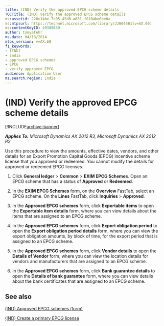 ```yaml
---
title: (IND) Verify the approved EPCG scheme details
TOCTitle: (IND) Verify the approved EPCG scheme details
ms:assetid: 228e14be-7c05-45d8-a831-f8104be0be0a
ms:mtpsurl: https://technet.microsoft.com/library/JJ664561(v=AX.60)
ms:contentKeyID: 49385639
author: tonyafehr
ms.date: 04/18/2014
mtps_version: v=AX.60
f1_keywords:
- (IND)
- india
- approved EPCG schemes
- EPCG
- verify approved EPCG
audience: Application User
ms.search.region: India
---
```


# (IND) Verify the approved EPCG scheme details 


[!INCLUDE[archive-banner](includes/archive-banner.md)]


_**Applies To:** Microsoft Dynamics AX 2012 R3, Microsoft Dynamics AX 2012 R2_

Use this procedure to view the amounts, effective dates, vendors, and other details for an Export Promotion Capital Goods (EPCG) incentive scheme license that you approved or redeemed. You cannot modify the details for approved or redeemed EPCG licenses.

1.  Click **General ledger** \> **Common** \> **EXIM EPCG Schemes**. Open an EPCG scheme that has a status of **Approved** or **Redeemed**.

2.  In the **EXIM EPCG Schemes** form, on the **Overview** FastTab, select an EPCG scheme. On the **Lines** FastTab, click **Inquiries** \> **Approved**.

3.  In the **Approved EPCG schemes** form, click **Exportable items** to open the **Exportable item details** form, where you can view details about the items that are assigned to an EPCG scheme.

4.  In the **Approved EPCG schemes** form, click **Export obligation period** to open the **Export obligation period details** form, where you can view the export obligation amounts, by block of time, for the export period that is assigned to an EPCG scheme.

5.  In the **Approved EPCG schemes** form, click **Vendor details** to open the **Details of Vendor** form, where you can view the location details for vendors and manufacturers that are assigned to an EPCG scheme.

6.  In the **Approved EPCG schemes** form, click **Bank guarantee details** to open the **Details of bank guarantee** form, where you can view details about the bank certificates that are assigned to an EPCG scheme.

## See also

[(IND) Approved EPCG schemes (form)](https://technet.microsoft.com/library/jj664583\(v=ax.60\))

[(IND) Create a primary EPCG license](ind-create-a-primary-epcg-license.md)

  


